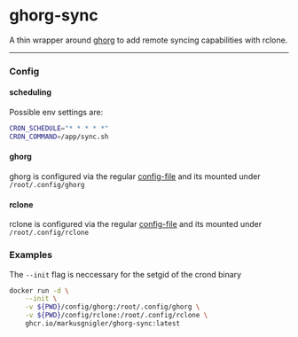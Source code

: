 # ghorg-sync

A thin wrapper around [ghorg](https://github.com/gabrie30/ghorg) to add remote syncing capabilities with rclone.

---

### Config

#### scheduling

Possible env settings are:

```bash
CRON_SCHEDULE="* * * * *"
CRON_COMMAND=/app/sync.sh
```

#### ghorg

ghorg is configured via the regular [config-file](https://github.com/gabrie30/ghorg#configuration) and its mounted under `/root/.config/ghorg`

#### rclone

rclone is configured via the regular [config-file](https://rclone.org/docs/) and its mounted under `/root/.config/rclone`


### Examples

The `--init` flag is neccessary for the setgid of the crond binary

```bash
docker run -d \
    --init \
    -v ${PWD}/config/ghorg:/root/.config/ghorg \
    -v ${PWD}/config/rclone:/root/.config/rclone \
    ghcr.io/markusgnigler/ghorg-sync:latest
```